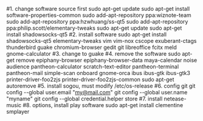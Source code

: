 #1. change software source first
sudo apt-get update
sudo apt-get install software-properties-common
sudo add-apt-repository ppa:wiznote-team
sudo add-apt-repository ppa:hzwhuang/ss-qt5
sudo add-apt-repository ppa:philip.scott/elementary-tweaks
sudo apt-get update
sudo apt-get install shadowsocks-qt5
#2. install software
sudo apt-get install shadowsocks-qt5 elementary-tweaks vim vim-nox cscope exuberant-ctags thunderbird guake chromium-browser gedit git libreoffice fcitx meld gnome-calculator
#3. change to guake
#4. remove the software
sudo apt-get remove epiphany-browser epiphany-browser-data maya-calendar noise audience pantheon-calculator scratch-text-editor pantheon-terminal pantheon-mail simple-scan onboard gnome-orca ibus ibus-gtk ibus-gtk3 printer-driver-foo2zjs printer-driver-foo2zjs-common
sudo apt-get autoremove
#5. install sogou, must modify /etc/os-release
#6. config git
git config --global user.email "my@mail.com"
git config --global user.name "myname"
git config --global credential.helper store
#7. install netease-music
#8. options, install play software
sudo apt-get install clementine smplayer
